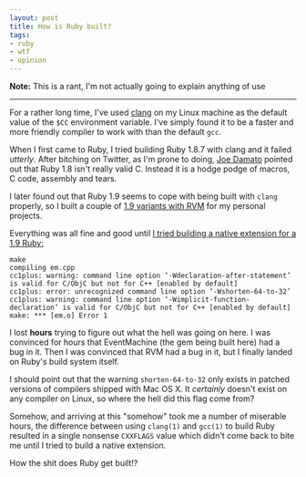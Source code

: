 ```yaml
---
layout: post
title: How is Ruby built?
tags:
- ruby
- wtf
- opinion
---
```


**Note:** This is a rant, I'm not actually going to explain anything of use

----

For a rather long time, I've used [clang](http://clang.llvm.org/) on my Linux
machine as the default value of the `$CC` environment variable. I've simply
found it to be a faster and more friendly compiler to work with than the
default `gcc`.


When I first came to Ruby, I tried building Ruby 1.8.7 with clang and it failed
*utterly*. After bitching on Twitter, as I'm prone to doing, [Joe
Damato](http://timetobleed.com) pointed out that Ruby 1.8 isn't really valid
C. Instead it is a hodge podge of macros, C code, assembly and tears.

I later found out that Ruby 1.9 seems to cope with being built with `clang`
properly, so I built a couple of [1.9 variants with
RVM](https://rvm.beginrescueend.com/) for my personal projects.


Everything was all fine and good until [I tried building a native extension for
a 1.9 Ruby:](https://gist.github.com/1521970A)

    make
    compiling em.cpp
    cc1plus: warning: command line option ‘-Wdeclaration-after-statement’ is valid for C/ObjC but not for C++ [enabled by default]
    cc1plus: error: unrecognized command line option ‘-Wshorten-64-to-32’
    cc1plus: warning: command line option ‘-Wimplicit-function-declaration’ is valid for C/ObjC but not for C++ [enabled by default]
    make: *** [em.o] Error 1

I lost **hours** trying to figure out what the hell was going on here. I was
convinced for hours that EventMachine (the gem being built here) had a bug in
it. Then I was convinced that RVM had a bug in it, but I finally landed on
Ruby's build system itself.


I should point out that the warning `shorten-64-to-32` only exists in patched
versions of compilers shipped with Mac OS X. It *certainly* doesn't exist on
any compiler on Linux, so where the hell did this flag come from?

Somehow, and arriving at this "somehow" took me a number of miserable hours,
the difference between using `clang(1)` and `gcc(1)` to build Ruby resulted in
a single nonsense `CXXFLAGS` value which didn't come back to bite me until I
tried to build a native extension.


How the shit does Ruby get built!?
